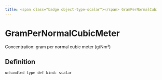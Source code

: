 ```yaml
---
title: <span class="badge object-type-scalar"></span> GramPerNormalCubicMeter
---
```

# <span class="badge object-type-scalar"></span> GramPerNormalCubicMeter

Concentration: gram per normal cubic meter (g/Nm³)

## Definition

```php
unhandled type def kind: scalar
```
